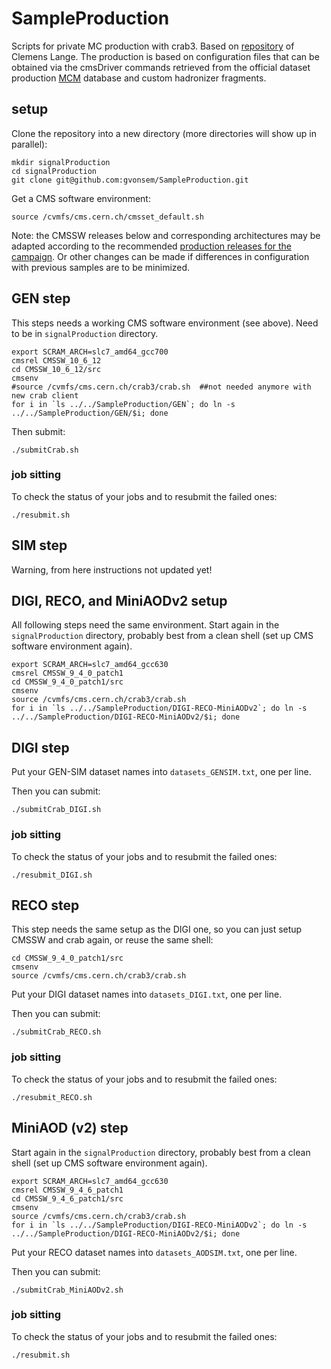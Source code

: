 # SampleProduction
Scripts for private MC production with crab3. Based on [repository](https://github.com/clelange/QStarProduction) of Clemens Lange. 
The production is based on configuration files that can be obtained via the cmsDriver commands retrieved from the official dataset production [MCM](https://cms-pdmv.cern.ch/mcm/) database and custom hadronizer fragments. 

## setup

Clone the repository into a new directory (more directories will show up in parallel):
```
mkdir signalProduction
cd signalProduction
git clone git@github.com:gvonsem/SampleProduction.git
```

Get a CMS software environment:
```
source /cvmfs/cms.cern.ch/cmsset_default.sh
```

Note: the CMSSW releases below and corresponding architectures may be adapted according to the recommended [production releases for the campaign](https://cms-pdmv.cern.ch/mcm/campaigns?page=-1&shown=63). Or other changes can be made if differences in configuration with previous samples are to be minimized. 

## GEN step

This steps needs a working CMS software environment (see above). Need to be in ```signalProduction``` directory. 


```
export SCRAM_ARCH=slc7_amd64_gcc700
cmsrel CMSSW_10_6_12
cd CMSSW_10_6_12/src
cmsenv
#source /cvmfs/cms.cern.ch/crab3/crab.sh  ##not needed anymore with new crab client
for i in `ls ../../SampleProduction/GEN`; do ln -s ../../SampleProduction/GEN/$i; done
```

Then submit:
```
./submitCrab.sh
```

### job sitting

To check the status of your jobs and to resubmit the failed ones:
```
./resubmit.sh
```

## SIM step

Warning, from here instructions not updated yet!


## DIGI, RECO, and MiniAODv2 setup

All following steps need the same environment. Start again in the ```signalProduction``` directory, probably best from a clean shell (set up CMS software environment again).
```
export SCRAM_ARCH=slc7_amd64_gcc630
cmsrel CMSSW_9_4_0_patch1
cd CMSSW_9_4_0_patch1/src
cmsenv
source /cvmfs/cms.cern.ch/crab3/crab.sh
for i in `ls ../../SampleProduction/DIGI-RECO-MiniAODv2`; do ln -s ../../SampleProduction/DIGI-RECO-MiniAODv2/$i; done
```

## DIGI step

Put your GEN-SIM dataset names into ```datasets_GENSIM.txt```, one per line.

Then you can submit:
```
./submitCrab_DIGI.sh
```

### job sitting

To check the status of your jobs and to resubmit the failed ones:
```
./resubmit_DIGI.sh
```

## RECO step

This step needs the same setup as the DIGI one, so you can just setup CMSSW and crab again, or reuse the same shell:

```
cd CMSSW_9_4_0_patch1/src
cmsenv
source /cvmfs/cms.cern.ch/crab3/crab.sh
```

Put your DIGI dataset names into ```datasets_DIGI.txt```, one per line.

Then you can submit:
```
./submitCrab_RECO.sh
```

### job sitting

To check the status of your jobs and to resubmit the failed ones:
```
./resubmit_RECO.sh
```

## MiniAOD (v2) step

Start again in the ```signalProduction``` directory, probably best from a clean shell (set up CMS software environment again).


```
export SCRAM_ARCH=slc7_amd64_gcc630
cmsrel CMSSW_9_4_6_patch1
cd CMSSW_9_4_6_patch1/src
cmsenv
source /cvmfs/cms.cern.ch/crab3/crab.sh
for i in `ls ../../SampleProduction/DIGI-RECO-MiniAODv2`; do ln -s ../../SampleProduction/DIGI-RECO-MiniAODv2/$i; done
```

Put your RECO dataset names into ```datasets_AODSIM.txt```, one per line.

Then you can submit:
```
./submitCrab_MiniAODv2.sh
```

### job sitting

To check the status of your jobs and to resubmit the failed ones:
```
./resubmit.sh
```
